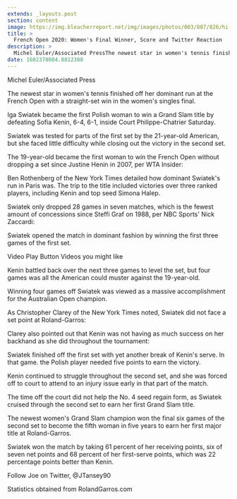```yaml
--- 
extends: _layouts.post 
section: content 
image: https://img.bleacherreport.net/img/images/photos/003/887/826/hi-res-d6a4611bfe968bb13a074d09e02e0b98_crop_exact.jpg?w=1200&h=1200&q=75 
title: > 
  French Open 2020: Women's Final Winner, Score and Twitter Reaction 
description: > 
  Michel Euler/Associated PressThe newest star in women's tennis finished off her dominant run at the French Open with a straight-set win in the women's singles final.Iga Swiatek became the first Polish woman to win a Grand Slam title by defeating Sofia Kenin, 6-4, 6-1, inside Court Philippe-Chatrier Saturday.Swiatek was tested for parts of the first set by the 21-year-old American, but she faced little difficulty while closing out the victory in the second set.Kenin continued to struggle throughout the second set, and she was forced off to court to attend to an injury issue early in that part of the match.4 seed regain form, as Swiatek cruised through the second set to earn her first Grand Slam title. 
date: 1602378004.8812308 
--- 
```

Michel Euler/Associated Press

The newest star in women's tennis finished off her dominant run at the French Open with a straight-set win in the women's singles final.

Iga Swiatek became the first Polish woman to win a Grand Slam title by defeating Sofia Kenin, 6-4, 6-1, inside Court Philippe-Chatrier Saturday.

Swiatek was tested for parts of the first set by the 21-year-old American, but she faced little difficulty while closing out the victory in the second set.

The 19-year-old became the first woman to win the French Open without dropping a set since Justine Henin in 2007, per WTA Insider:

Ben Rothenberg of the New York Times detailed how dominant Swiatek's run in Paris was. The trip to the title included victories over three ranked players, including Kenin and top seed Simona Halep.

Swiatek only dropped 28 games in seven matches, which is the fewest amount of concessions since Steffi Graf on 1988, per NBC Sports' Nick Zaccardi:

Swiatek opened the match in dominant fashion by winning the first three games of the first set.

Video Play Button Videos you might like

Kenin battled back over the next three games to level the set, but four games was all the American could muster against the 19-year-old.

Winning four games off Swiatek was viewed as a massive accomplishment for the Australian Open champion.

As Christopher Clarey of the New York Times noted, Swiatek did not face a set point at Roland-Garros:

Clarey also pointed out that Kenin was not having as much success on her backhand as she did throughout the tournament:

Swiatek finished off the first set with yet another break of Kenin's serve. In that game. the Polish player needed five points to earn the victory.

Kenin continued to struggle throughout the second set, and she was forced off to court to attend to an injury issue early in that part of the match.

The time off the court did not help the No. 4 seed regain form, as Swiatek cruised through the second set to earn her first Grand Slam title.

The newest women's Grand Slam champion won the final six games of the second set to become the fifth woman in five years to earn her first major title at Roland-Garros.

Swiatek won the match by taking 61 percent of her receiving points, six of seven net points and 68 percent of her first-serve points, which was 22 percentage points better than Kenin.

Follow Joe on Twitter, @JTansey90

Statistics obtained from RolandGarros.com

